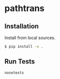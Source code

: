 # pathtrans

## Installation

Install from local sources.

```bash
$ pip install -e .
```
## Run Tests

```bash
nosetests
```
